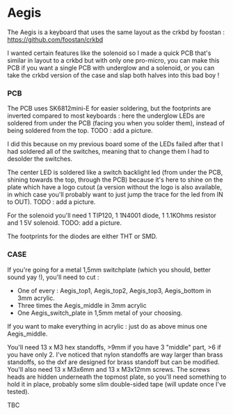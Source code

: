 # Aegis
  
 The Aegis is a keyboard that uses the same layout as the crkbd by foostan : https://github.com/foostan/crkbd
 
 I wanted certain features like the solenoid so I made a quick PCB that's similar in layout to a crkbd but with only one pro-micro, you can make this PCB if you want a single PCB with underglow and a solenoid, or you can take the crkbd version of the case and slap both halves into this bad boy !
 
 ### PCB
 The PCB uses SK6812mini-E for easier soldering, but the footprints are inverted compared to most keyboards :
 here the underglow LEDs are soldered from under the PCB (facing you when you solder them), instead of being soldered from the top. 
 TODO : add a picture.
 
 I did this because on my previous board some of the LEDs failed after that I had soldered all of the switches, meaning that to change them I had to desolder the switches.
 
 The center LED is soldered like a switch backlight led (from under the PCB, shining towards the top, through the PCB) because it's here to shine on the plate which have a logo cutout (a version without the logo is also available, in which case you'll probably want to just jump the trace for the led from IN to OUT).
 TODO : add a picture.
 
 For the solenoid you'll need 1 TIP120, 1 1N4001 diode, 1 1.1KOhms resistor and 1 5V solenoid.
 TODO: add a picture.
 
 The footprints for the diodes are either THT or SMD.

### CASE

If you're going for a metal 1,5mm switchplate (which you should, better sound yay !), you'll need to cut :
- One of every : Aegis_top1, Aegis_top2, Aegis_top3, Aegis_bottom in 3mm acrylic.
- Three times the Aegis_middle in 3mm acrylic
- One Aegis_switch_plate in 1,5mm metal of your choosing.

If you want to make everything in acrylic : just do as above minus one Aegis_middle.

You'll need 13 x M3 hex standoffs, >9mm if you have 3 "middle" part, >6 if you have only 2.
I've noticed that nylon standoffs are way larger than brass standoffs, so the dxf are designed for brass standoff but can be modified.
You'll also need 13 x M3x6mm and 13 x M3x12mm screws.
The screws heads are hidden underneath the topmost plate, so you'll need something to hold it in place, probably some slim double-sided tape (will update once I've tested).

TBC

